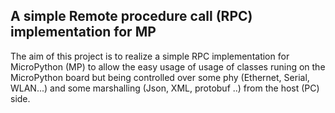 ## A simple Remote procedure call (RPC) implementation for MP
The aim of this project is to realize a simple RPC implementation for MicroPython (MP) 
to allow the easy usage of usage of classes runing on the MicroPython board but being 
controlled over some phy (Ethernet, Serial, WLAN...) and some marshalling (Json, XML, protobuf ..)
from the host (PC) side.
